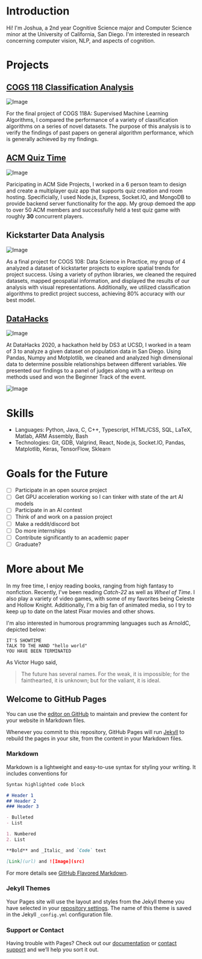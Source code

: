 # Introduction

Hi! I'm Joshua, a 2nd year Cognitive Science major and Computer Science minor at the University of California, San Diego. I'm interested in research concerning computer vision, NLP, and aspects of cognition. 

# Projects

## [COGS 118 Classification Analysis](Final_paper.pdf)

![Image](pictures/cogs118.png)

For the final project of COGS 118A: Supervised Machine Learning Algorithms, I compared the performance of a variety of classification algorithms on a series of novel datasets. The purpose of this analysis is to verify the findings of past papers on general algorithm performance, which is generally achieved by my findings. 


## [ACM Quiz Time](https://github.com/acmucsd/acm-kahoot)

![Image](pictures/figma.png)

Paricipating in ACM Side Projects, I worked in a 6 person team to design and create a multiplayer quiz app that supports quiz creation and room hosting. Specificially, I used Node.js, Express, Socket.IO, and MongoDB to provide backend server functionality for the app. My group demoed the app to over 50 ACM members and successfully held a test quiz game with roughly **30** concurrent players. 

## Kickstarter Data Analysis

![Image](pictures/kickstarter.png)

As a final project for COGS 108: Data Science in Practice, my group of 4 analyzed a dataset of kickstarter projects to explore spatial trends for project success. Using a variety of python libraries, we cleaned the required datasets, mapped geospatial information, and displayed the results of our analysis with visual representations. Additionally, we utilized classification algorithms to predict project success, achieving 80% accuracy with our best model. 

## [DataHacks](https://github.com/annieteaaa/DataHacks2020/blob/master/Dataset/Datahacks%202020%20Report.pdf)

![Image](pictures/data1.png)

At DataHacks 2020, a hackathon held by DS3 at UCSD, I worked in a team of 3 to analyze a given dataset on population data in San Diego. Using Pandas, Numpy and Motplotlib, we cleaned and analyzed high dimensional data to determine possible relationships between different variables. We presented our findings to a panel of judges along with a writeup on methods used and won the Beginner Track of the event. 

![Image](pictures/data2.png)

# Skills

- Languages: Python, Java, C, C++, Typescript, HTML/CSS, SQL, LaTeX, Matlab, ARM Assembly, Bash
- Technologies: Git, GDB, Valgrind, React, Node.js, Socket.IO, Pandas, Matplotlib, Keras, TensorFlow, Sklearn

# Goals for the Future

- [ ] Participate in an open source project
- [ ] Get GPU acceleration working so I can tinker with state of the art AI models
- [ ] Participate in an AI contest
- [ ] Think of and work on a passion project
- [ ] Make a reddit/discord bot
- [ ] Do more internships
- [ ] Contribute significantly to an academic paper
- [ ] Graduate?

# More about Me




In my free time, I enjoy reading books, ranging from high fantasy to nonfiction. Recently, I've been reading *Catch-22* as well as *Wheel of Time*. I also play a variety of video games, with some of my favorites being Celeste and Hollow Knight. Additionally, I'm a big fan of animated media, so I try to keep up to date on the latest Pixar movies and other shows. 

I'm also interested in humorous programming languages such as ArnoldC, depicted below:

```
IT'S SHOWTIME
TALK TO THE HAND "hello world"
YOU HAVE BEEN TERMINATED
```


As Victor Hugo said, 

> The future has several names. For the weak, it is impossible; for the fainthearted, it is unknown; but for the valiant, it is ideal.


## Welcome to GitHub Pages

You can use the [editor on GitHub](https://github.com/joshua-j-hong/User-Page/edit/gh-pages/index.md) to maintain and preview the content for your website in Markdown files.

Whenever you commit to this repository, GitHub Pages will run [Jekyll](https://jekyllrb.com/) to rebuild the pages in your site, from the content in your Markdown files.

### Markdown

Markdown is a lightweight and easy-to-use syntax for styling your writing. It includes conventions for

```markdown
Syntax highlighted code block

# Header 1
## Header 2
### Header 3

- Bulleted
- List

1. Numbered
2. List

**Bold** and _Italic_ and `Code` text

[Link](url) and ![Image](src)
```

For more details see [GitHub Flavored Markdown](https://guides.github.com/features/mastering-markdown/).

### Jekyll Themes

Your Pages site will use the layout and styles from the Jekyll theme you have selected in your [repository settings](https://github.com/joshua-j-hong/User-Page/settings). The name of this theme is saved in the Jekyll `_config.yml` configuration file.

### Support or Contact

Having trouble with Pages? Check out our [documentation](https://docs.github.com/categories/github-pages-basics/) or [contact support](https://support.github.com/contact) and we’ll help you sort it out.
